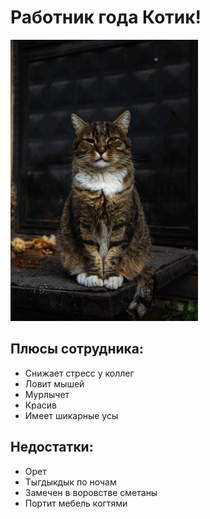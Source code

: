# Работник года Котик!

![Фото работника](img/cat.png)

## Плюсы сотрудника:

- Снижает стресс у коллег
- Ловит мышей
- Мурлычет
- Красив
- Имеет шикарные усы

## Недостатки:

- Орет
- Тыгдыкдык по ночам
- Замечен в воровстве сметаны
- Портит мебель когтями
